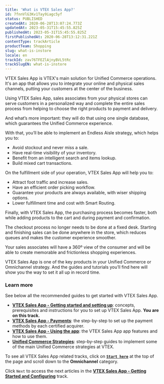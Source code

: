 ```yaml
---
title: 'What is VTEX Sales App?'
id: 7fnnVlG3Kv1Tay9iagc5yf
status: PUBLISHED
createdAt: 2020-06-28T13:07:24.773Z
updatedAt: 2023-05-31T15:45:55.825Z
publishedAt: 2023-05-31T15:45:55.825Z
firstPublishedAt: 2020-06-28T13:12:31.221Z
contentType: trackArticle
productTeam: Shopping
slug: what-is-instore
locale: en
trackId: zav76TFEZlAjnyBVL5tRc
trackSlugEN: what-is-instore
---
```


VTEX Sales App is VTEX's main solution for Unified Commerce operations. It's an app that allows you to integrate your online and physical sales channels, putting your customers at the center of the business.

Using VTEX Sales App, sales associates from your physical stores can serve customers in a personalized way and complete the entire sales process from helping to choose the right products to payment and delivery. 

And what’s more important: they will do that using one single database, which guarantees the Unified Commerce experience.

With that, you’ll be able to implement an Endless Aisle strategy, which helps you to:

- Avoid stockout and never miss a sale.
- Have real-time visibility of your inventory.
- Benefit from an intelligent search and items lookup.
- Build mixed cart transactions.

On the fulfillment side of your operation, VTEX Sales App will help you to:

- Attract foot traffic and increase sales.
- Have an efficient order picking workflow.
- Guarantee your products are always available, with wiser shipping options.
- Lower fulfillment time and cost with Smart Routing.

Finally, with VTEX Sales App, the purchasing process becomes faster, both while adding products to the cart and during payment and confirmation.

The checkout process no longer needs to be done at a fixed desk. Starting and finishing sales can be done anywhere in the store, which reduces queues and makes the customer experience smoother.

Your sales associates will have a 360º view of the consumer and will be able to create memorable and frictionless shopping experiences.

VTEX Sales App is one of the key products in your Unified Commerce or Omnichannel strategy. And the guides and tutorials you’ll find here will show you the way to set it all up in record time. 

### Learn more

See below all the recommended guides to get started with VTEX Sales App.

* **[VTEX Sales App - Getting started and setting up](https://help.vtex.com/en/tracks/instore-getting-started-and-setting-up--zav76TFEZlAjnyBVL5tRc)**: concepts, prerequisites and instructions for you to set up VTEX Sales App. **You are on this track.**
* **[VTEX Sales App - Payments](https://help.vtex.com/en/tracks/instore-payments--43B4Nr7uZva5UdwWEt3PEy)**: the step-by-step to set up the payment methods by each certified acquirer.
* **[VTEX Sales App - Using the app](https://help.vtex.com/en/tracks/instore-using-the-app--4BYzQIwyOHvnmnCYQgLzdr)**: the VTEX Sales App app features and how to use them.
* **[Unified Commerce Strategies](https://help.vtex.com/en/tracks/unified-commerce-strategies--3WGDRRhc3vf1MJb9zGncnv)**: step-by-step guides to implement some of the main Unified Commerce strategies at VTEX.

To see all VTEX Sales App related tracks, click on **[`Start here`](https://help.vtex.com/en/tracks/)** at the top of the page and scroll down to the **Omnichannel** category.

Click `Next` to access the next articles in the **[VTEX Sales App - Getting Started and Configuring](https://help.vtex.com/pt/tracks/instore-primeiros-passos-e-configuracoes--zav76TFEZlAjnyBVL5tRc)** track.
